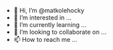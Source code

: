 - 👋 Hi, I’m @matkolehocky
- 👀 I’m interested in ...
- 🌱 I’m currently learning ...
- 💞️ I’m looking to collaborate on ...
- 📫 How to reach me ...

<!---
matkolehocky/matkolehocky is a ✨ special ✨ repository because its `README.md` (this file) appears on your GitHub profile.
You can click the Preview link to take a look at your changes.
--->
